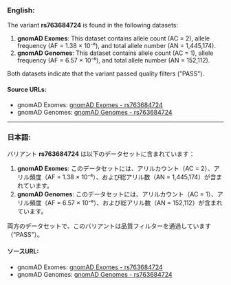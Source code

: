 ### English:
The variant **rs763684724** is found in the following datasets:
1. **gnomAD Exomes**: This dataset contains allele count (AC = 2), allele frequency (AF = 1.38 × 10⁻⁶), and total allele number (AN = 1,445,174).
2. **gnomAD Genomes**: This dataset contains allele count (AC = 1), allele frequency (AF = 6.57 × 10⁻⁶), and total allele number (AN = 152,112).

Both datasets indicate that the variant passed quality filters ("PASS").

#### Source URLs:
- gnomAD Exomes: [gnomAD Exomes - rs763684724](https://gnomad.broadinstitute.org/variant/19-35033886-C-T?dataset=gnomad_r4)
- gnomAD Genomes: [gnomAD Genomes - rs763684724](https://gnomad.broadinstitute.org/variant/19-35033886-C-T?dataset=gnomad_r4)

---

### 日本語:
バリアント **rs763684724** は以下のデータセットに含まれています：
1. **gnomAD Exomes**: このデータセットには、アリルカウント（AC = 2）、アリル頻度（AF = 1.38 × 10⁻⁶）、および総アリル数（AN = 1,445,174）が含まれています。
2. **gnomAD Genomes**: このデータセットには、アリルカウント（AC = 1）、アリル頻度（AF = 6.57 × 10⁻⁶）、および総アリル数（AN = 152,112）が含まれています。

両方のデータセットで、このバリアントは品質フィルターを通過しています（"PASS"）。

#### ソースURL:
- gnomAD Exomes: [gnomAD Exomes - rs763684724](https://gnomad.broadinstitute.org/variant/19-35033886-C-T?dataset=gnomad_r4)
- gnomAD Genomes: [gnomAD Genomes - rs763684724](https://gnomad.broadinstitute.org/variant/19-35033886-C-T?dataset=gnomad_r4)